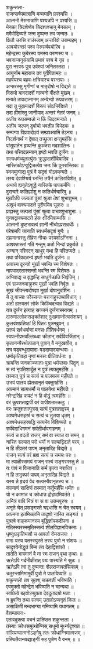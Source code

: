 शकुन्तला-  
राजन्सर्षपमात्राणि मय्यघानि प्रपश्यसि ।  
आत्मनो मेरुमात्राणि पश्यन्नपि न पश्यसि ॥  
मेनका त्रिदशेष्वेव त्रिदशाश्चानु मेनकाम् ।  
ममैवोद्रिच्यते जन्म दुष्यन्त तव जन्मतः ॥  
क्षितौ चरसि राजंस्त्वम् अन्तरिक्षे चराम्यहम् ।  
आवयोरन्तरं पश्य मेरुसर्षपयोरिव ॥  
महेन्द्रस्य कुबेरस्य यमस्य वरुणस्य च ।  
भवनान्यनुसंयामि प्रभावं पश्य मे नृप ॥  
पुरा नरवरः पुत्र उर्वश्यां जनितस्तदा ।  
आयुर्नाम महाराज तव पूर्वपितामहः ॥  
महर्षयश्च बहवः क्षत्रियाश्च परन्तपाः ।  
अप्सरस्सु मृगीणां च मातृदोषो न विद्यते ॥  
विरूपो यावदादर्शे नात्मनो वीक्षते मुखम् ।  
मन्यते तावदात्मानम् अन्येभ्यो रूपवत्तरम् ॥  
यदा तु मुखमादर्शे विरूपं सोऽभिवीक्षते ।  
तदा ह्रीमांस्तु जानीयाद् अन्तरं नेतरं जनम् ॥  
अतीव रूपसम्पन्नो न किं चिदवमन्यते ।  
अतीव जल्पन् दुर्वाचो भवतीह विभेदकः ॥  
सम्यग्वा विप्रवादोऽयं सम्प्रवक्ष्यामि तेऽनघ ।  
निदर्शनार्थं न द्वेषात् तच्छ्रुत्वा क्षन्तुमर्हसि ॥  
पांसुपातेन हृष्यन्ति कुञ्जरा मदशालिनः ।  
तथा परिवदन्नन्यान् हृष्टो भवति दुर्जनः ॥  
सत्यधर्मच्युतात्पुंसः क्रुद्धादाशीविषादिव ।  
नास्तिकोऽप्युद्विजत्येव जनः किं पुनरास्तिकः ॥  
स्वयमुत्पाद्य पुत्रं वै सदृशं योऽवमन्यते ।  
तस्य देवाश्श्रियं घ्नन्ति तत्रैनं कलिराविशेत् ॥  
अभव्ये ह्यनृतेऽशुद्धे नास्तिके पापकर्मणि ।  
दुराचारे कलिर्ह्याशु न कलिर्धर्मचारिषु ॥  
मूर्खोऽपि जल्पतां पुंसां श्रुत्वा तेषां शुभाशुभम् ।  
अशुभं वाक्यमादत्ते पुरीषमिव सूकरः ॥  
प्राज्ञस्तु जल्पतां पुंसां श्रुत्वा वाचश्शुभाशुभाः ।  
गुणवद्वाक्यमादत्ते हंसः क्षीरमिवाम्भसि ॥  
आत्मनो दुष्टभावत्वं ज्ञानी नीचोऽप्रसन्नधीः ।  
परेषामपि जानाति स्वधर्मसदृशं गुणैः ॥  
दह्यमानास्तु तीव्रेण नीचाः परयशोऽग्निना ।  
अशक्तास्तां गतिं गन्तुम् अतो निन्दां प्रकुर्वते ॥  
अन्यान् परिवदन् साधुर् यथा हि परितप्यते ।  
तथा परिवदन्नन्यं हृष्टो भवति दुर्जनः ॥  
अपास्य दूरन्तो मूर्खा भवन्ति स्म विशेषतः ।  
नापवादरतास्सन्तो भवन्ति स्म विशेषतः ॥  
अभिवाद्य च वृद्धान्हि साधुर्गच्छति निर्वृतिम् ।  
एवं सज्जनमाक्रुश्य मूर्खो भवति निर्वृतः ॥  
सुखं जीवन्त्यदोषज्ञा मूर्खा दोषानुदर्शिनः ।  
ये तु वाच्याः परैस्सन्तः परानाहुस्तथाविधान् ।  
अतो हास्यतरं लोके किञ्चिदन्यन्न विद्यते ॥  
यत्र दुर्जन इत्याह सज्जनं दुर्जनास्स्वयम् ।  
दारुणाल्लोकसङ्क्लेशाद् दुःखमाप्नोत्यसंशयम् ॥  
कुलवंशप्रतिष्ठां हि पितरः पुत्रमब्रुवन् ॥  
उत्तमं सर्वधर्माणां मनसः प्रीतिवर्धनम् ।  
स्वपत्नीप्रभवाँल्लब्ध्वा क्रीतान् सर्वविवर्जितान् ।  
कृतानन्यैरथोत्पन्नान् पुत्रान् वै मनुरब्रवीत् ॥  
तत्र षड्वन्धुदायादाः षडदायादबान्धवाः ।  
धर्माकृतिवहा नॄणां मनसः प्रीतिवर्धनाः ॥  
त्रायन्ति जनकाज्जाताः पुत्रा धर्मप्लवाः पितॄन् ॥  
स त्वं नृपतिशार्दूल न पुत्रं त्यक्तुमर्हसि ।  
तस्मात् पुत्रं च सत्यं च पालयस्व महीपते ॥  
उभयं पालय ह्येतन्नानृतं वक्तुमर्हसि ।  
आत्मानं सत्यधर्मौ च पालयेथा महीपते ।  
नरेन्द्रसिंह कपटं न हि वोढुं त्वमर्हसि ॥  
वरं कूपशताद्वापी वरं वापीशतात्क्रतुः ।  
वरः क्रतुशतात्पुत्रस् सत्यं पुत्रशताद्वरम् ॥  
अश्वमेधसहस्रं च सत्यं च तुलया धृतम् ।  
अश्वमेधसहस्राद्धि सत्यमेव विशिष्यते ॥  
सर्ववेदाधिगमनं सर्वतीर्थावगाहनम् ।  
सत्यं च वदतो राजन् समं वा स्यान्न वा समम् ॥  
नास्ति सत्यात् परो धर्मो न सत्याद्विद्यते परम् ।  
न हि तीव्रतरं पापम् अनृतादिह विद्यते ॥  
राजन् सत्यं परं ब्रह्म सत्यं च समयः परः ।  
मा त्याक्षीस्समयं राजन् सत्यं सङ्गरमस्तु ते ॥  
यः पापं न विजानाति कर्म कृत्वा नराधिप ।  
न हि तादृक्परं पापम् अनृतादिह विद्यते ॥  
यस्य ते हृदयं वेद सत्यस्यैवानृतस्य च ।  
कल्याणं साक्षिणं तस्मात् कर्तुमर्हसि धर्मतः ॥  
यो न कामान्न च क्रोधान्न द्रोहादभिवर्तते ।  
अमित्रं वापि मित्रं वा स वा उत्तमपूरुषः ॥  
अनृते चेत् प्रसङ्गस्ते श्रद्दधासि न चेत् स्वयम् ।  
आत्मना हतमिच्छामि तादृशो नास्ति सङ्गतं ॥  
पुत्रत्वे शङ्कमानस्य बुद्धिर्ज्ञापकदीपना ॥  
गतिस्स्वरस्स्मृतिस्सत्वं शीलविज्ञानविक्रमाः ।  
धृष्णुःप्रकृतिभावौ च आवर्ता रोमराजयः ।  
समा यस्य यतस्स्युस्ते तस्य पुत्रो न संशयः ॥  
सादृश्येनोद्धृतं बिम्बं तव देहाद्विशांपते ।  
तातेति भाषमाणं वै मा स्म राजन् वृथा कृथाः ॥  
ऋतेऽपि गर्दभीक्षीरात् पयः पास्यति मे सुतः ॥  
ऋतेऽपि त्वां तु दुष्यन्त! शैलराजावतंसिकाम् ।  
चतुरन्तामिमामुर्वीं पुत्रो मे पालयिष्यति ॥  
शकुन्तले! तव सुतश् चक्रवर्ती भविष्यति ।  
एवमुक्तो महेन्द्रेण भविष्यति न चान्यथा ॥  
साक्षित्वे बहवोऽप्युक्ता देवदूतादयो मताः ।  
न ब्रुवन्ति तथा सत्यम् उताहोऽप्यनृतं किल ॥  
असाक्षिणी मन्दभाग्या गमिष्यामि यथागतम् ॥  
वैशम्पायनः-   
एतावदुक्त्वा वचनं प्रातिष्ठत शकुन्तला ।  
तस्याः क्रोधसमुत्थोग्निस् सधूमो मूर्ध्न्यदृश्यत ॥  
सन्नियम्यात्मनोऽङ्गेषु ततः क्रोधाग्निमात्मजम् ।  
प्रस्थितैवानवद्याङ्गी सह पुत्रेण वै वनम् ॥ ॥  
